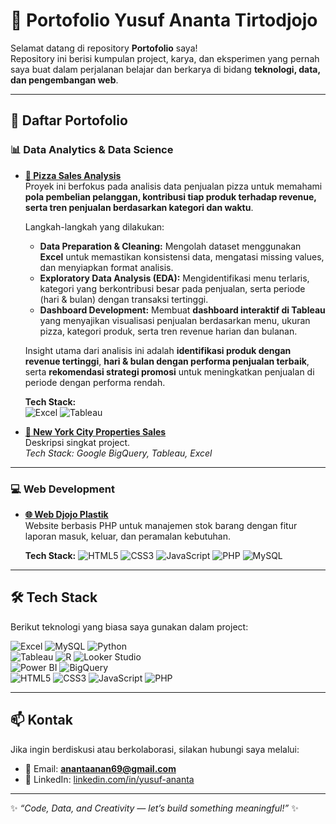 # 🌟 Portofolio Yusuf Ananta Tirtodjojo  

Selamat datang di repository **Portofolio** saya!  
Repository ini berisi kumpulan project, karya, dan eksperimen yang pernah saya buat dalam perjalanan belajar dan berkarya di bidang **teknologi, data, dan pengembangan web**.  

---

## 🚀 Daftar Portofolio  

### 📊 Data Analytics & Data Science
- **[📂 Pizza Sales Analysis](https://drive.google.com/drive/folders/1okIZYHq9AMXodHtb1GQhTRXVkNU_FAIi?usp=sharing)**  
  Proyek ini berfokus pada analisis data penjualan pizza untuk memahami **pola pembelian pelanggan, kontribusi tiap produk terhadap revenue, serta tren penjualan berdasarkan kategori dan waktu**.  
   
  Langkah-langkah yang dilakukan:  
  - **Data Preparation & Cleaning:** Mengolah dataset menggunakan **Excel** untuk memastikan konsistensi data, mengatasi missing values, dan menyiapkan format analisis.  
  - **Exploratory Data Analysis (EDA):** Mengidentifikasi menu terlaris, kategori yang berkontribusi besar pada penjualan, serta periode (hari & bulan) dengan transaksi tertinggi.  
  - **Dashboard Development:** Membuat **dashboard interaktif di Tableau** yang menyajikan visualisasi penjualan berdasarkan menu, ukuran pizza, kategori produk, serta tren revenue harian dan bulanan.  

  Insight utama dari analisis ini adalah **identifikasi produk dengan revenue tertinggi**, **hari & bulan dengan performa penjualan terbaik**, serta **rekomendasi strategi promosi** untuk meningkatkan penjualan di periode dengan performa rendah.  
   
    **Tech Stack:**  
![Excel](https://img.shields.io/badge/Microsoft_Excel-217346?style=for-the-badge&logo=microsoft-excel&logoColor=white)
![Tableau](https://img.shields.io/badge/Tableau-E97627?style=for-the-badge&logo=tableau&logoColor=white)

- **[📂 New York City Properties Sales](https://drive.google.com/drive/folders/1DSRZQWuFlyLMpOipuM9_L6EJxnbseYqo?usp=sharing)**  
  Deskripsi singkat project.  
  _Tech Stack: Google BigQuery, Tableau, Excel_  

---

### 💻 Web Development
- **[🌐 Web Djojo Plastik](#)**  
  Website berbasis PHP untuk manajemen stok barang dengan fitur laporan masuk, keluar, dan peramalan kebutuhan.
  
  **Tech Stack:**
  ![HTML5](https://img.shields.io/badge/HTML5-E34F26?style=for-the-badge&logo=html5&logoColor=white)
![CSS3](https://img.shields.io/badge/CSS3-1572B6?style=for-the-badge&logo=css3&logoColor=white)
![JavaScript](https://img.shields.io/badge/JavaScript-F7DF1E?style=for-the-badge&logo=javascript&logoColor=black)
![PHP](https://img.shields.io/badge/PHP-777BB4?style=for-the-badge&logo=php&logoColor=white)
![MySQL](https://img.shields.io/badge/MySQL-4479A1?style=for-the-badge&logo=mysql&logoColor=white)

---

## 🛠️ Tech Stack
Berikut teknologi yang biasa saya gunakan dalam project:  

![Excel](https://img.shields.io/badge/Microsoft_Excel-217346?style=for-the-badge&logo=microsoft-excel&logoColor=white)
![MySQL](https://img.shields.io/badge/MySQL-4479A1?style=for-the-badge&logo=mysql&logoColor=white)
![Python](https://img.shields.io/badge/Python-3776AB?style=for-the-badge&logo=python&logoColor=white)  
![Tableau](https://img.shields.io/badge/Tableau-E97627?style=for-the-badge&logo=tableau&logoColor=white)
![R](https://img.shields.io/badge/R-276DC3?style=for-the-badge&logo=r&logoColor=white)
![Looker Studio](https://img.shields.io/badge/Looker_Studio-4285F4?style=for-the-badge&logo=looker&logoColor=white)  
![Power BI](https://img.shields.io/badge/Power_BI-F2C811?style=for-the-badge&logo=powerbi&logoColor=black)
![BigQuery](https://img.shields.io/badge/BigQuery-669DF6?style=for-the-badge&logo=google-bigquery&logoColor=white)  
![HTML5](https://img.shields.io/badge/HTML5-E34F26?style=for-the-badge&logo=html5&logoColor=white)
![CSS3](https://img.shields.io/badge/CSS3-1572B6?style=for-the-badge&logo=css3&logoColor=white)
![JavaScript](https://img.shields.io/badge/JavaScript-F7DF1E?style=for-the-badge&logo=javascript&logoColor=black)
![PHP](https://img.shields.io/badge/PHP-777BB4?style=for-the-badge&logo=php&logoColor=white)

---

## 📫 Kontak
Jika ingin berdiskusi atau berkolaborasi, silakan hubungi saya melalui:  

- 📧 Email: **anantaanan69@gmail.com**  
- 💼 LinkedIn: [linkedin.com/in/yusuf-ananta](#)  

---

✨ _“Code, Data, and Creativity — let’s build something meaningful!”_ ✨
